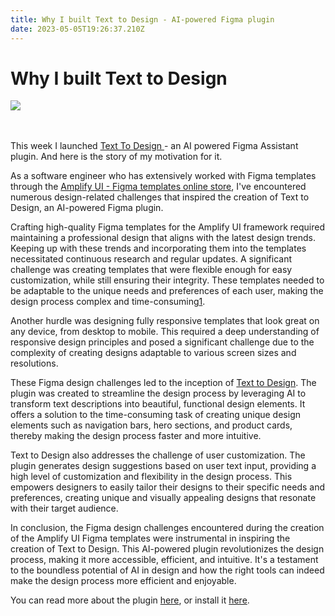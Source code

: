 ```yaml
---
title: Why I built Text to Design - AI-powered Figma plugin
date: 2023-05-05T19:26:37.210Z
---
```

# Why I built Text to Design

![](img/plugin-store-banner.png)

\
\
T﻿his week I launched [Text To Design ](https://www.texttodesign.ai/)- an AI powered Figma Assistant plugin. And here is the story of my motivation for it.

As a software engineer who has extensively worked with Figma templates through the [Amplify UI - Figma templates online store](https://www.amplifyui.com/), I've encountered numerous design-related challenges that inspired the creation of Text to Design, an AI-powered Figma plugin.

Crafting high-quality Figma templates for the Amplify UI framework required maintaining a professional design that aligns with the latest design trends. Keeping up with these trends and incorporating them into the templates necessitated continuous research and regular updates. A significant challenge was creating templates that were flexible enough for easy customization, while still ensuring their integrity. These templates needed to be adaptable to the unique needs and preferences of each user, making the design process complex and time-consuming​[1](<>)​.

Another hurdle was designing fully responsive templates that look great on any device, from desktop to mobile. This required a deep understanding of responsive design principles and posed a significant challenge due to the complexity of creating designs adaptable to various screen sizes and resolutions​[](<>)​.

These Figma design challenges led to the inception of [Text to Design](https://www.texttodesign.ai/). The plugin was created to streamline the design process by leveraging AI to transform text descriptions into beautiful, functional design elements. It offers a solution to the time-consuming task of creating unique design elements such as navigation bars, hero sections, and product cards, thereby making the design process faster and more intuitive​[](https://www.texttodesign.ai/).

Text to Design also addresses the challenge of user customization. The plugin generates design suggestions based on user text input, providing a high level of customization and flexibility in the design process. This empowers designers to easily tailor their designs to their specific needs and preferences, creating unique and visually appealing designs that resonate with their target audience​[](https://www.texttodesign.ai/)​.

In conclusion, the Figma design challenges encountered during the creation of the Amplify UI Figma templates were instrumental in inspiring the creation of Text to Design. This AI-powered plugin revolutionizes the design process, making it more accessible, efficient, and intuitive. It's a testament to the boundless potential of AI in design and how the right tools can indeed make the design process more efficient and enjoyable​[](https://www.texttodesign.ai/).

Y﻿ou can read more about the plugin [here](https://www.texttodesign.ai/), or install it [here](https://www.figma.com/community/plugin/1234140943476658588/Text-to-Design---AI-Assistant).